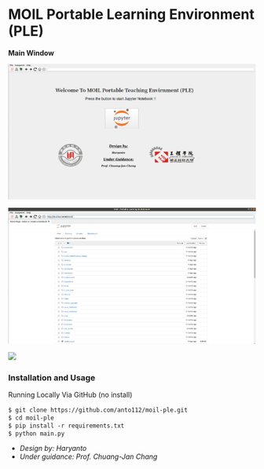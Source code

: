 # MOIL Portable Learning Environment (PLE)
**Main Window**

![](./assets/test.png)

![](./assets/ss-2.png)

![](/home/anto112/Documents/PLE/test/src/assets/ss_3.png)

### Installation and Usage

Running Locally Via GitHub (no install)

```
$ git clone https://github.com/anto112/moil-ple.git
$ cd moil-ple
$ pip install -r requirements.txt
$ python main.py
```

- *Design by: Haryanto*
- *Under guidance: Prof. Chuang-Jan Chang*